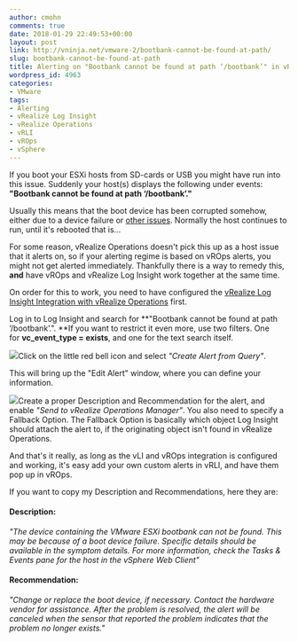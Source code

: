 ```yaml
---
author: cmohn
comments: true
date: 2018-01-29 22:49:53+00:00
layout: post
link: http://vninja.net/vmware-2/bootbank-cannot-be-found-at-path/
slug: bootbank-cannot-be-found-at-path
title: Alerting on "Bootbank cannot be found at path ‘/bootbank’" in vRealize Operations
wordpress_id: 4963
categories:
- VMware
tags:
- Alerting
- vRealize Log Insight
- vRealize Operations
- vRLI
- vROps
- vSphere
---
```


If you boot your ESXi hosts from SD-cards or USB you might have run into this issue. Suddenly your host(s) displays the following under events:
**"Bootbank cannot be found at path ‘/bootbank’."**

Usually this means that the boot device has been corrupted somehow, either due to a device failure or [other issues](https://kb.vmware.com/s/article/2144283). Normally the host continues to run, until it's rebooted that is...

For some reason, vRealize Operations doesn't pick this up as a host issue that it alerts on, so if your alerting regime is based on vROps alerts, you might not get alerted immediately. Thankfully there is a way to remedy this, **and** have vROps and vRealize Log Insight work together at the same time.

On order for this to work, you need to have configured the [vRealize Log Insight Integration with vRealize Operations](https://docs.vmware.com/en/VMware-Validated-Design/4.1/com.vmware.vvd.sddc-deploya.doc/GUID-3DFD518E-E5E5-4B10-B4B4-65BFE0BA13A0.html) first.

Log in to Log Insight and search for **"Bootbank cannot be found at path ‘/bootbank’.". **If you want to restrict it even more, use two filters. One for **vc_event_type = exists**, and one for the text search itself.

![](http://vninja.net/wordpress/wp-content/uploads/2018/01/Screenshot-2018-01-29-23.07.40-300x169.png)Click on the little red bell icon and select _"Create Alert from Query"_.

This will bring up the "Edit Alert" window, where you can define your information.

![](http://vninja.net/wordpress/wp-content/uploads/2018/01/Screenshot-2018-01-29-23.07.19-644x794.png)Create a proper Description and Recommendation for the alert, and enable _"Send to vRealize Operations Manager"_. You also need to specify a Fallback Option. The Fallback Option is basically which object Log Insight should attach the alert to, if the originating object isn't found in vRealize Operations.

And that's it really, as long as the vLI and vROps integration is configured and working, it's easy add your own custom alerts in vRLI, and have them pop up in vROps.

If you want to copy my Description and Recommendations, here they are:



#### Description:



_"The device containing the VMware ESXi bootbank can not be found. This may be because of a boot device failure. Specific details should be available in the symptom details. For more information, check the Tasks & Events pane for the host in the vSphere Web Client"_



#### Recommendation:



_"Change or replace the boot device, if necessary. Contact the hardware vendor for assistance. After the problem is resolved, the alert will be canceled when the sensor that reported the problem indicates that the problem no longer exists."_


